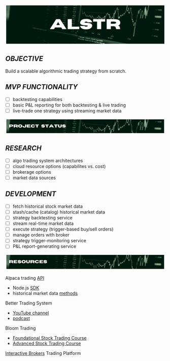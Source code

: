 ![alstr project hero](./repo_assets/readme_title.png)

## **_OBJECTIVE_**

Build a scalable algorithmic trading strategy from scratch.

## **_MVP FUNCTIONALITY_**

- [ ] backtesting capabilities
- [ ] basic P&L reporting for both backtesting & live trading
- [ ] live-trade one strategy using streaming market data

![alstr project status](./repo_assets/readme_status.png)

## **_RESEARCH_**

- [ ] algo trading system architectures
- [ ] cloud resource options (capabilites vs. cost)
- [ ] brokerage options
- [ ] market data sources

## **_DEVELOPMENT_**

- [ ] fetch historical stock market data
- [ ] stash/cache (catalog) historical market data
- [ ] strategy backtesting service
- [ ] stream real-time market data
- [ ] execute strategy (trigger-based buy/sell orders)
- [ ] manage orders with broker
- [ ] strategy trigger-monitoring service
- [ ] P&L report-generating service

![alstr project resources](./repo_assets/readme_resources.png)

Alpaca trading [API](https://alpaca.markets/)

- Node.js [SDK](https://github.com/alpacahq/alpaca-trade-api-js)
- historical market data [methods](https://github.com/alpacahq/alpaca-trade-api-js#data-api)

Better Trading System

- [YouTube channel]()
- [podcast]()

Bloom Trading

- [Foundational Stock Trading Course]()
- [Advanced Stock Trading Course]()

[Interactive Brokers](https://www.interactivebrokers.com/en/home.php) Trading Platform
